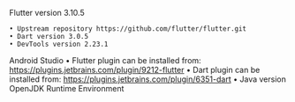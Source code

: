  Flutter version 3.10.5

    • Upstream repository https://github.com/flutter/flutter.git
    • Dart version 3.0.5
    • DevTools version 2.23.1

Android Studio
    • Flutter plugin can be installed from:
       https://plugins.jetbrains.com/plugin/9212-flutter
    • Dart plugin can be installed from:
       https://plugins.jetbrains.com/plugin/6351-dart
    • Java version OpenJDK Runtime Environment
